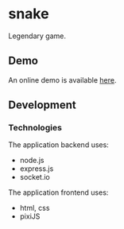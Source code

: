 # snake
Legendary game.

<h2>Demo</h2>
An online demo is available <a href="https://snake-pixi.herokuapp.com/">here</a>.

<h2>Development</h2>

<h3>Technologies</h3>

The application backend uses:

<ul>
  <li>node.js</li>
  <li>express.js</li>
  <li>socket.io</li>
</ul>

The application frontend uses:

<ul>
  <li>html, css</li>
  <li>pixiJS</li>
</ul>
